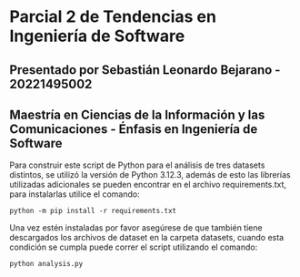 # Parcial 2 de Tendencias en Ingeniería de Software
## Presentado por Sebastián Leonardo Bejarano - 20221495002
## Maestría en Ciencias de la Información y las Comunicaciones  - Énfasis en Ingeniería de Software

Para construir este script de Python para el análisis de tres datasets distintos, se utilizó la versión de Python 3.12.3, además de esto las librerías utilizadas adicionales se pueden encontrar en el archivo requirements.txt, para instalarlas utilice el comando:

```
python -m pip install -r requirements.txt
```

Una vez estén instaladas por favor asegúrese de que también tiene descargados los archivos de dataset en la carpeta datasets, cuando esta condición se cumpla puede correr el script utilizando el comando:

```
python analysis.py
```